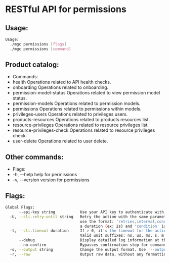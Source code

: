 # RESTful API for permissions

## Usage:
```bash
Usage:
  ./mgc permissions [flags]
  ./mgc permissions [command]
```

## Product catalog:
- Commands:
- health                    Operations related to API health checks.
- onboarding                Operations related to onboarding.
- permission-model-status   Operations related to view permission model status.
- permission-models         Operations related to permission models.
- permissions               Operations related to permissions within models.
- privileges-users          Operations related to privileges users.
- products-resources        Operations related to products resources list.
- resource-privileges       Operations related to resource privileges list.
- resource-privileges-check Operations related to resource privileges check.
- user-delete               Operations related to user delete.

## Other commands:
- Flags:
- -h, --help      help for permissions
- -v, --version   version for permissions

## Flags:
```bash
Global Flags:
      --api-key string           Use your API key to authenticate with the API
  -U, --cli.retry-until string   Retry the action with the same parameters until the given condition is met. The flag parameters
                                 use the format: 'retries,interval,condition', where 'retries' is a positive integer, 'interval' is
                                 a duration (ex: 2s) and 'condition' is a 'engine=value' pair such as "jsonpath=expression"
  -t, --cli.timeout duration     If > 0, it's the timeout for the action execution. It's specified as numbers and unit suffix.
                                 Valid unit suffixes: ns, us, ms, s, m and h. Examples: 300ms, 1m30s
      --debug                    Display detailed log information at the debug level
      --no-confirm               Bypasses confirmation step for commands that ask a confirmation from the user
  -o, --output string            Change the output format. Use '--output=help' to know more details.
  -r, --raw                      Output raw data, without any formatting or coloring
```

